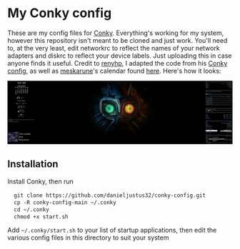 # My Conky config

These are my config files for [Conky](https://github.com/brndnmtthws/conky). Everything's working for my system, however this repository isn't meant to be cloned and just work. You'll need to, at the very least, edit networkrc to reflect the names of your network adapters and diskrc to reflect your device labels. Just uploading this in case anyone finds it useful. Credit to [renyhp](https://github.com/renyhp), I adapted the code from his [Conky config](https://github.com/renyhp/conky-config), as well as [meskarune](https://gist.github.com/meskarune)'s calendar found [here](https://gist.github.com/meskarune/e415748a104f0479f54dd642d66011e8). Here's how it looks:

![](screenshot.png)

## Installation

Install Conky, then run 
```
  git clone https://github.com/danieljustus32/conky-config.git   
  cp -R conky-config-main ~/.conky   
  cd ~/.conky   
  chmod +x start.sh     
```

Add `~/.conky/start.sh` to your list of startup applications, then edit the various config files in this directory to suit your system
